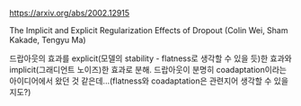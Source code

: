https://arxiv.org/abs/2002.12915

The Implicit and Explicit Regularization Effects of Dropout (Colin Wei, Sham Kakade, Tengyu Ma)

드랍아웃의 효과를 explicit(모델의 stability - flatness로 생각할 수 있을 듯)한 효과와 implicit(그래디언트 노이즈)한 효과로 분해. 드랍아웃이 분명히 coadaptation이라는 아이디어에서 왔던 것 같은데...(flatness와 coadaptation은 관련지어 생각할 수 있을지도?)